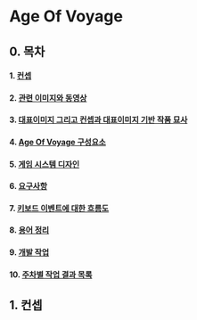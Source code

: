 # Age Of Voyage

## 0. 목차
#### 1. [컨셉](#1)
#### 2. [관련 이미지와 동영상](#2)
#### 3. [대표이미지 그리고 컨셉과 대표이미지 기반 작품 묘사](#3)
#### 4. [Age Of Voyage 구성요소](#4)
#### 5. [게임 시스템 디자인](#5)
#### 6. [요구사항](#6)
#### 7. [키보드 이벤트에 대한 흐름도](#7)
#### 8. [용어 정리](#8)
#### 9. [개발 작업](#9)
#### 10. [주차별 작업 결과 목록](#10)
    
    
    
    
    
    
    
    
    
    
## 1. 컨셉<a name='1'></a>

